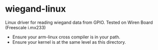 wiegand-linux
=============

Linux driver for reading wiegand data from GPIO. Tested on Wiren Board (Freescale i.mx233)


- Ensure your arm-linux cross compiler is in your path.
- Ensure your kernel is at the same level as this directory.

